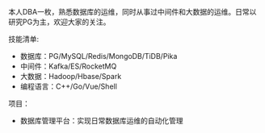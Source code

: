 本人DBA一枚，熟悉数据库的运维，同时从事过中间件和大数据的运维。日常以研究PG为主，欢迎大家的关注。

技能清单:
- 数据库：PG/MySQL/Redis/MongoDB/TiDB/Pika
- 中间件：Kafka/ES/RocketMQ
- 大数据：Hadoop/Hbase/Spark
- 编程语言：C++/Go/Vue/Shell

项目：
- 数据库管理平台：实现日常数据库运维的自动化管理
